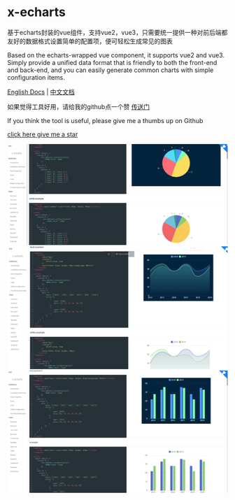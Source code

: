 # x-echarts
基于echarts封装的vue组件，支持vue2，vue3，只需要统一提供一种对前后端都友好的数据格式设置简单的配置项，便可轻松生成常见的图表

Based on the echarts-wrapped vue component, it supports vue2 and vue3. Simply provide a unified data format that is friendly to both the front-end and back-end, and you can easily generate common charts with simple configuration items.

[English Docs](http://121.43.33.102/docsEn/#/) | [中文文档](http://121.43.33.102/docs/#/) 

如果觉得工具好用，请给我的github点一个赞  [传送门](https://github.com/eagle1949/x-echarts)

If you think the tool is useful, please give me a thumbs up on Github

[click here give me a star](https://github.com/eagle1949/x-echarts)


<img src="./images/pie.png" />

<img src="./images/line.png" />

<img src="./images/bar.png" />
